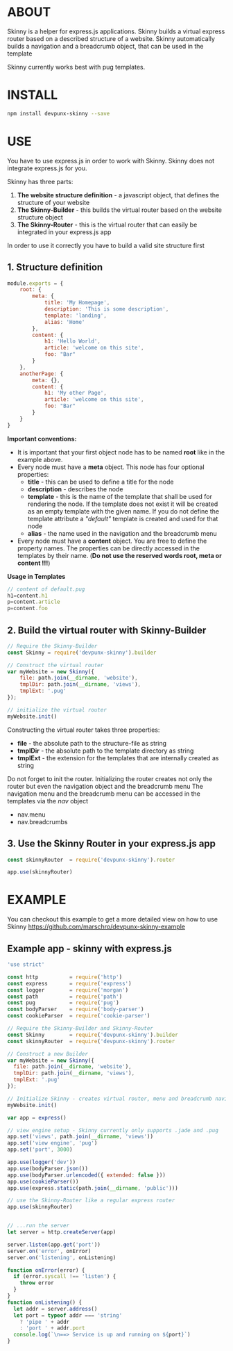 # ABOUT
Skinny is a helper for express.js applications. Skinny builds a virtual express router based on a described structure of a website.
Skinny automatically builds a navigation and a breadcrumb object, that can be used in the template

Skinny currently works best with pug templates.

# INSTALL
```bash
npm install devpunx-skinny --save
```
# USE
You have to use express.js in order to work with Skinny.
Skinny does not integrate express.js for you.

Skinny has three parts:
1. **The website structure definition** - a javascript object, that defines the structure of your website
1. **The Skinny-Builder** - this builds the virtual router based on the website structure object
2. **The Skinny-Router** - this is the virtual router that can easily be integrated in your express.js app

In order to use it correctly you have to build a valid site structure first

## 1. Structure definition
```javascript
module.exports = {
    root: {
        meta: {
            title: 'My Homepage',
            description: 'This is some description',
            template: 'landing',
            alias: 'Home'
        },
        content: {
            h1: 'Hello World',
            article: 'welcome on this site',
            foo: "Bar"
        }
    },
    anotherPage: {
        meta: {},
        content: {
            h1: 'My other Page',
            article: 'welcome on this site',
            foo: "Bar"
        }
    }
}
```
**Important conventions:**
* It is important that your first object node has to be named **root** like in the example above.
* Every node must have a **meta** object. This node has four optional properties:
    * **title** - this can be used to define a title for the node
    * **description** - describes the node
    * **template** - this is the name of the template that shall be used for rendering the node. If the template does not exist it will be created as an empty template with the given name. If you do not define the template attribute a _"default"_ template is created and used for that node
    * **alias** - the name used in the navigation and the breadcrumb menu
* Every node must have a **content** object. You are free to define the property names. The properties can be directly accessed in the templates by their name. (**Do not use the reserved words root, meta or content !!!**)

**Usage in Templates**
```javascript
// content of default.pug
h1=content.h1
p=content.article
p=content.foo
```


## 2. Build the virtual router with Skinny-Builder

``` javascript
// Require the Skinny-Builder
const Skinny = require('devpunx-skinny').builder

// Construct the virtual router  
var myWebsite = new Skinny({
    file: path.join(__dirname, 'website'),
    tmplDir: path.join(__dirname, 'views'),
    tmplExt: '.pug'
});

// initialize the virtual router
myWebsite.init()
```
Constructing the virtual router takes three properties:
* **file** - the absolute path to the structure-file as string
* **tmplDir** - the absolute path to the template directory as string
* **tmplExt** - the extension for the templates that are internally created as string

Do not forget to init the router. Initializing the router creates not only the router but even the navigation object and the breadcrumb menu
The navigation menu and the breadcrumb menu can be accessed in the templates via the _nav_ object
* nav.menu
* nav.breadcrumbs


## 3. Use the Skinny Router in your express.js app

```javascript
const skinnyRouter  = require('devpunx-skinny').router

app.use(skinnyRouter)

```

# EXAMPLE
You can checkout this example to get a more detailed view on how to use Skinny
https://github.com/marschro/devpunx-skinny-example

## Example app - skinny with express.js
```javascript
'use strict'

const http          = require('http')
const express       = require('express')
const logger        = require('morgan')
const path          = require('path')
const pug           = require('pug')
const bodyParser    = require('body-parser')
const cookieParser  = require('cookie-parser')

// Require the Skinny-Builder and Skinny-Router
const Skinny        = require('devpunx-skinny').builder
const skinnyRouter  = require('devpunx-skinny').router

// Construct a new Builder
var myWebsite = new Skinny({
  file: path.join(__dirname, 'website'),
  tmplDir: path.join(__dirname, 'views'),
  tmplExt: '.pug'
});

// Initialize Skinny - creates virtual router, menu and breadcrumb navigation
myWebsite.init()

var app = express()

// view engine setup - Skinny currently only supports .jade and .pug
app.set('views', path.join(__dirname, 'views'))
app.set('view engine', 'pug')
app.set('port', 3000)

app.use(logger('dev'))
app.use(bodyParser.json())
app.use(bodyParser.urlencoded({ extended: false }))
app.use(cookieParser())
app.use(express.static(path.join(__dirname, 'public')))

// use the Skinny-Router like a regular express router
app.use(skinnyRouter)


// ...run the server
let server = http.createServer(app)

server.listen(app.get('port'))
server.on('error', onError)
server.on('listening', onListening)

function onError(error) {
  if (error.syscall !== 'listen') {
    throw error
  }
}
function onListening() {
  let addr = server.address()
  let port = typeof addr === 'string'
    ? 'pipe ' + addr
    : 'port ' + addr.port
  console.log(`\n==> Service is up and running on ${port}`)
}
```